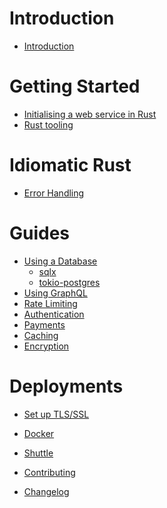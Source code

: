 # Introduction
- [Introduction](./introduction.md)

# Getting Started
- [Initialising a web service in Rust](./getting-started/initialisation.md)
- [Rust tooling](./getting-started/tooling.md)

# Idiomatic Rust
- [Error Handling](./idiomatic-rust/error-handling.md)

# Guides
- [Using a Database](./guides/databases.md)
  - [sqlx](./guides/databases/sqlx.md)
  - [tokio-postgres](./guides/databases/tokio-postgres.md)
- [Using GraphQL]()
- [Rate Limiting]()
- [Authentication]()
- [Payments]()
- [Caching]()
- [Encryption]()

# Deployments
- [Set up TLS/SSL](./deployments/tls-ssl.md)
- [Docker](./deployments/docker.md)
- [Shuttle](./deployments/shuttle.md)

- [Contributing](./contributing.md)
- [Changelog](./CHANGELOG.md)
